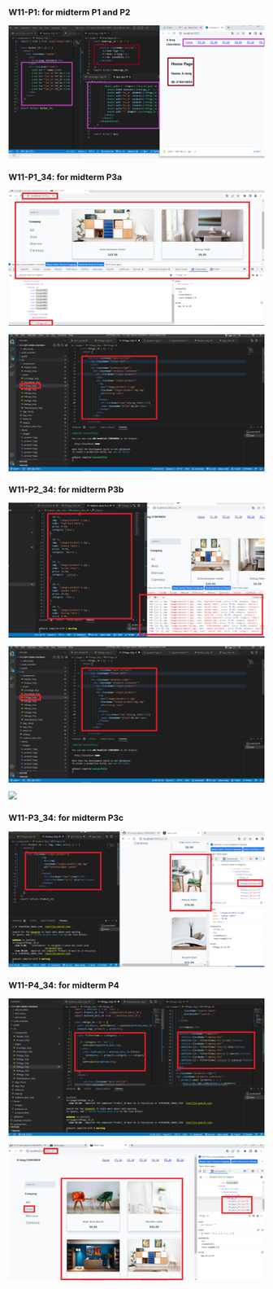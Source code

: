 ### W11-P1: for midterm P1 and P2


![](w11-p1-1.png)

### W11-P1_34: for midterm P3a

![](w11-p1_34-1.png)

![](w11-p1_34-2.png)

### W11-P2_34: for midterm P3b

![](w11-p2_34-1.png)

![](w11-p1_34-2.png)

![](w11-p1_34-3.png)

### W11-P3_34: for midterm P3c

![](w11-p3_34.png)

### W11-P4_34: for midterm P4

![](w11-p4_34-1.png)

![](w11-p4_34-2.png)

